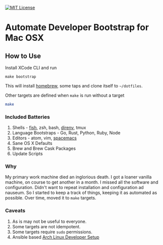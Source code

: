 [![MIT License](https://img.shields.io/badge/license-MIT-007EC7.svg?style=flat-square)](/LICENSE)

# Automate Developer Bootstrap for Mac OSX

## How to Use

Install XCode CLI and run

```
make bootstrap
```

This will install [homebrew](https://brew.sh/), some taps and clone itself to `~/dotfiles`.

Other targets are defined when `make` is run without a target

```bash
make
```

### Included Batteries

1. Shells - [fish](http://fishshell.com/), zsh, bash, [direnv](http://direnv.net/), tmux
2. Language Bootstraps - Go, Rust, Python, Ruby, Node
3. Editors - atom, vim, [spacemacs](https://github.com/syl20bnr/spacemacs)
4. Sane OS X Defaults
5. Brew and Brew Cask Packages
6. Update Scripts

### Why

My primary work machine died an inglorious death.
I got a loaner vanilla machine, on course to get another in a month.
I missed all the software and configuration.
Didn't want to repeat installation and configuration ad nauseum.
So I started to keep a track of things, keeping it as automated as possible.
Over time, moved it to `make` targets.

### Caveats

1. As is may not be useful to everyone.
2. Some targets are not idempotent.
2. Some targets require `sudo` permissions.
2. Ansible based [Arch Linux Developer Setup](https://github.com/rajatvig/ansible-osx)

